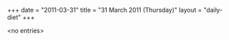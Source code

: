 +++
date = "2011-03-31"
title = "31 March 2011 (Thursday)"
layout = "daily-diet"
+++


\<no entries\>
